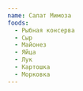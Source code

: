 ```yaml
---
name: Салат Мимоза
foods:
  - Рыбная консерва
  - Сыр
  - Майонез
  - Яйца
  - Лук
  - Картошка
  - Морковка
---
```

